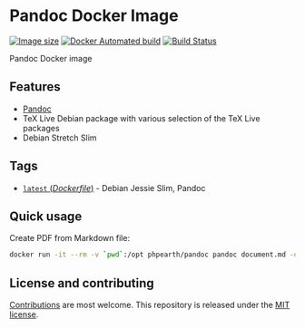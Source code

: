 # Pandoc Docker Image

[![Image size](https://images.microbadger.com/badges/image/phpearth/pandoc.svg)](https://microbadger.com/images/phpearth/pandoc "Image size") [![Docker Automated build](https://img.shields.io/docker/automated/phpearth/pandoc.svg)](https://hub.docker.com/r/phpearth/pandoc/) [![Build Status](https://travis-ci.org/php-earth/docker-pandoc.svg?branch=master)](https://travis-ci.org/php-earth/docker-pandoc)

Pandoc Docker image

## Features

* [Pandoc](http://pandoc.org/)
* TeX Live Debian package with various selection of the TeX Live packages
* Debian Stretch Slim

## Tags

* [`latest` (*Dockerfile*)](https://github.com/php-earth/docker-pandoc/tree/master/Dockerfile) - Debian Jessie Slim, Pandoc

## Quick usage

Create PDF from Markdown file:

```bash
docker run -it --rm -v `pwd`:/opt phpearth/pandoc pandoc document.md -o document.pdf
```

## License and contributing

[Contributions](https://github.com/php-earth/docker-pandoc/blob/master/CONTRIBUTING.md) are most welcome. This repository is released under the [MIT license](https://github.com/php-earth/docker-pandoc/blob/master/LICENSE).
